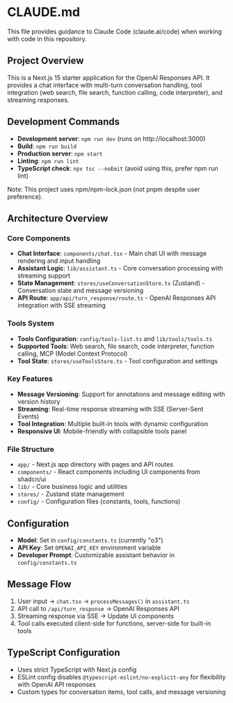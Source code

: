 # CLAUDE.md

This file provides guidance to Claude Code (claude.ai/code) when working with code in this repository.

## Project Overview

This is a Next.js 15 starter application for the OpenAI Responses API. It provides a chat interface with multi-turn conversation handling, tool integration (web search, file search, function calling, code interpreter), and streaming responses.

## Development Commands

- **Development server**: `npm run dev` (runs on http://localhost:3000)
- **Build**: `npm run build`
- **Production server**: `npm start`
- **Linting**: `npm run lint`
- **TypeScript check**: `npx tsc --noEmit` (avoid using this, prefer npm run lint)

Note: This project uses npm/npm-lock.json (not pnpm despite user preference).

## Architecture Overview

### Core Components
- **Chat Interface**: `components/chat.tsx` - Main chat UI with message rendering and input handling
- **Assistant Logic**: `lib/assistant.ts` - Core conversation processing with streaming support
- **State Management**: `stores/useConversationStore.ts` (Zustand) - Conversation state and message versioning
- **API Route**: `app/api/turn_response/route.ts` - OpenAI Responses API integration with SSE streaming

### Tools System
- **Tools Configuration**: `config/tools-list.ts` and `lib/tools/tools.ts`
- **Supported Tools**: Web search, file search, code interpreter, function calling, MCP (Model Context Protocol)
- **Tool State**: `stores/useToolsStore.ts` - Tool configuration and settings

### Key Features
- **Message Versioning**: Support for annotations and message editing with version history
- **Streaming**: Real-time response streaming with SSE (Server-Sent Events)
- **Tool Integration**: Multiple built-in tools with dynamic configuration
- **Responsive UI**: Mobile-friendly with collapsible tools panel

### File Structure
- `app/` - Next.js app directory with pages and API routes
- `components/` - React components including UI components from shadcn/ui
- `lib/` - Core business logic and utilities
- `stores/` - Zustand state management
- `config/` - Configuration files (constants, tools, functions)

## Configuration

- **Model**: Set in `config/constants.ts` (currently "o3")
- **API Key**: Set `OPENAI_API_KEY` environment variable
- **Developer Prompt**: Customizable assistant behavior in `config/constants.ts`

## Message Flow

1. User input → `chat.tsx` → `processMessages()` in `assistant.ts`
2. API call to `/api/turn_response` → OpenAI Responses API
3. Streaming response via SSE → Update UI components
4. Tool calls executed client-side for functions, server-side for built-in tools

## TypeScript Configuration

- Uses strict TypeScript with Next.js config
- ESLint config disables `@typescript-eslint/no-explicit-any` for flexibility with OpenAI API responses
- Custom types for conversation items, tool calls, and message versioning